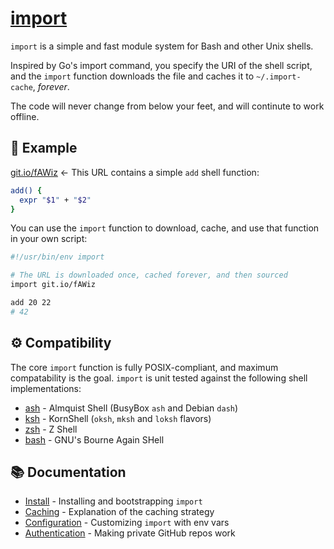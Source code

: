 # [import](https://import.pw)

`import` is a simple and fast module system for Bash and other Unix shells.

Inspired by Go's import command, you specify the URI of the shell script,
and the `import` function downloads the file and caches it to `~/.import-cache`,
_forever_.

The code will never change from below your feet, and will continute to work
offline.


## 👋 Example

[git.io/fAWiz][gist] ← This URL contains a simple `add` shell function:

```bash
add() {
  expr "$1" + "$2"
}
```

You can use the `import` function to download, cache, and use that function in
your own script:

```bash
#!/usr/bin/env import

# The URL is downloaded once, cached forever, and then sourced
import git.io/fAWiz

add 20 22
# 42
```


## ⚙️ Compatibility

The core `import` function is fully POSIX-compliant, and maximum compatability
is the goal. `import` is unit tested against the following shell implementations:

 * [ash](https://en.wikipedia.org/wiki/Almquist_shell) - Almquist Shell (BusyBox `ash` and Debian `dash`)
 * [ksh](https://en.wikipedia.org/wiki/KornShell) - KornShell (`oksh`, `mksh` and `loksh` flavors)
 * [zsh](https://en.wikipedia.org/wiki/Z_shell) - Z Shell
 * [bash](https://en.wikipedia.org/wiki/Bash_(Unix_shell)) - GNU's Bourne Again SHell


## 📚 Documentation

 * [Install](./docs/install.md) - Installing and bootstrapping `import`
 * [Caching](./docs/caching.md) - Explanation of the caching strategy
 * [Configuration](./docs/config.md) - Customizing `import` with env vars
 * [Authentication](./docs/authentication.md) - Making private GitHub repos work

[gist]: https://git.io/fAWiz

